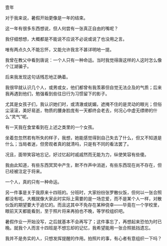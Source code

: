 壹年

 

对于我来说，暑假开始更像是一年的结束。

这一年有很多东西想说，但人何尝有一张真正自由的嘴呢？

我仔细想想，大概都是不能说不应说不必说或说了也没用之言。

唯有两点久久不能忘怀，又能允许我言不甚详明地一提。

我曾在教父中看到唐说：一个人只有一种命运。当时我觉得唐这样的人这时怎么像个江湖骗子。

后来我发现这句话残忍地正确着。

 

我很早就认识几个人，或男或女，他们都曾有我羡慕但自觉无法企及的气质；后来我再遇到他们，勉强看到些往日行为习惯留下的影子。

尤其是女孩子们，我认识她们时，或清澈或妩媚，遮掩不住的是灵动的眼光；但俗尘滚滚，美好易逝，物质的腰身脸庞有一天都终会老去，何况心中虚无缥缈的什么“灵气”呢。

 

有一天我在食堂看到在上述之类里的一个女孩。

坐着忽忽然若有所失的样子，我想，她能感觉得到自己失去了什么，但又不知道是什么；当局者迷，但旁观者真的就清吗，只是有不同的看法罢了。

况且，面带笑容地忘记，好过忆起时戚戚然而无能为力，纵使笑容有些傻。

 

我由此知道，有些东西冥冥中产生，默不作声中消逝，有些东西现在尚不存在，但已经被注定于将来。

一个人，真的只有一种命运。

 

另一件事是关于我原来十四班的。分班时，大家纷纷张罗散伙饭，但何以一张合照都没有呢。大概就像大家此时实际上需要的是一场恋爱，而不是某个人一样，对散伙饭的期望要大于追忆的。而且这其中不免存在某种侥幸——毕竟在一个学校里，眼前天天都能看到，至于照片将来再拍也不晚，等学校组织吧。

 

暑假作业一开始没写，之后就基本不会再写了；这件事忘了，再想起来恐怕为时已晚。就我个人而言十四班是不想忘却的记忆，我希望能用一张合照抵挡遗忘。

 

我并不是务实的人，只想发挥提醒的作用。拍照片的事，有心者有意组织一下吗？